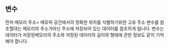 ## 변수
먼저 메모리 주소= 메모릭 공간에서의 정확한 위치를 식별하기위한 고유 주소
변수를 참조할대는 메모리의 주소가아닌 주소에 저장되어 있는 데이터를 참조하게 됩니다. 
변수는 데이터가 저장된메모리의 주소와 저장된 데이터의 길이와 형태에 관한 정보도 같이 기억해야 합니다.
